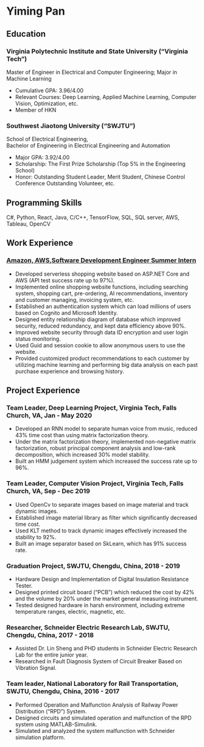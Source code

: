 # Yiming Pan


## Education
### Virginia Polytechnic Institute and State University (“Virginia Tech”)
Master of Engineer in Electrical and Computer Engineering; Major in Machine Learning 
- Cumulative GPA: 3.96/4.00
- Relevant Courses: Deep Learning, Applied Machine Learning, Computer Vision, Optimization, etc.
- Member of HKN
### Southwest Jiaotong University (“SWJTU”)
School of Electrical Engineering,                                                                                          
Bachelor of Engineering in Electrical Engineering and Automation 
- Major GPA: 3.92/4.00
- Scholarship: The First Prize Scholarship (Top 5% in the Engineering School)
- Honor: Outstanding Student Leader, Merit Student, Chinese Control Conference Outstanding Volunteer, etc.

## Programming Skills
C#, Python, React, Java, C/C++, TensorFlow, SQL, SQL server, AWS, Tableau, OpenCV
## Work Experience
### [Amazon, AWS,Software Development Engineer Summer Intern](https://github.com/YimingPan-Code/Intern-final)
- Developed serverless shopping website based on ASP.NET Core and AWS (API test success rate up to 97%).
- Implemented online shopping website functions, including searching system, shopping cart, pre-ordering, AI recommendations, inventory and customer managing, invoicing system, etc.  
- Established an authentication system which can load millions of users based on Cognito and Microsoft Identity.
- Designed entity relationship diagram of database which improved security, reduced redundancy, and kept data efficiency above 90%.
- Improved website security through data ID encryption and user login status monitoring. 
- Used Guid and session cookie to allow anonymous users to use the website.
- Provided customized product recommendations to each customer by utilizing machine learning and performing big data analysis on each past purchase experience and browsing history.

## Project Experience
### Team Leader, Deep Learning Project, Virginia Tech, Falls Church, VA, Jan - May 2020
- Developed an RNN model to separate human voice from music, reduced 43% time cost than using matrix factorization theory.
- Under the matrix factorization theory, implemented non-negative matrix factorization, robust principal component analysis and low-rank decomposition, which increased 30% model stability.
- Built an HMM judgement system which increased the success rate up to 96%. 
### Team Leader, Computer Vision Project, Virginia Tech, Falls Church, VA, Sep - Dec 2019
- Used OpenCv to separate images based on image material and track dynamic images.
- Established image material library as filter which significantly decreased time cost. 
- Used KLT method to track dynamic images effectively increased the stability to 92%.
- Built an image separator based on SkLearn, which has 91% success rate.
### Graduation Project, SWJTU, Chengdu, China, 2018 - 2019
- Hardware Design and Implementation of Digital Insulation Resistance Tester.
- Designed printed circuit board (“PCB”) which reduced the cost by 42% and the volume by 20% under the market general measuring instrument.
- Tested designed hardware in harsh environment, including extreme temperature ranges, electric, magnetic, etc.
### Researcher, Schneider Electric Research Lab, SWJTU, Chengdu, China, 2017 - 2018
- Assisted Dr. Lin Sheng and PHD students in Schneider Electric Research Lab for the entire junior year.
- Researched in Fault Diagnosis System of Circuit Breaker Based on Vibration Signal.
### Team leader, National Laboratory for Rail Transportation, SWJTU, Chengdu, China, 2016 - 2017
- Performed Operation and Malfunction Analysis of Railway Power Distribution (“RPD”) System.
- Designed circuits and simulated operation and malfunction of the RPD system using MATLAB-Simulink.
- Simulated and analyzed the system malfunction with Schneider simulation platform.


